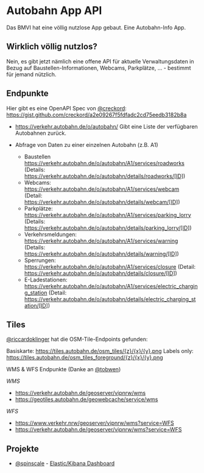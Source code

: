 # Autobahn App API
Das BMVI hat eine völlig nutzlose App gebaut. Eine Autobahn-Info App. 

## Wirklich völlig nutzlos?
Nein, es gibt jetzt nämlich eine offene API für aktuelle Verwaltungsdaten in Bezug auf Baustellen-Informationen, Webcams, Parkplätze, … - bestimmt für jemand nützlich.

## Endpunkte
Hier gibt es eine OpenAPI Spec von [@creckord](https://github.com/creckord): https://gist.github.com/creckord/a2e09267f5fdfadc2cd75eedb3182b8a

- https://verkehr.autobahn.de/o/autobahn/ 
Gibt eine Liste der verfügbaren Autobahnen zurück.

- Abfrage von Daten zu einer einzelnen Autobahn (z.B. A1)
    - Baustellen https://verkehr.autobahn.de/o/autobahn/A1/services/roadworks (Details: https://verkehr.autobahn.de/o/autobahn/details/roadworks/[ID])
    - Webcams: https://verkehr.autobahn.de/o/autobahn/A1/services/webcam (Detail: https://verkehr.autobahn.de/o/autobahn/details/webcam/[ID])
    - Parkplätze: https://verkehr.autobahn.de/o/autobahn/A1/services/parking_lorry (Details: https://verkehr.autobahn.de/o/autobahn/details/parking_lorry/[ID])
    - Verkehrsmeldungen: https://verkehr.autobahn.de/o/autobahn/A1/services/warning (Details: https://verkehr.autobahn.de/o/autobahn/details/warning/[ID])
    - Sperrungen: https://verkehr.autobahn.de/o/autobahn/A1/services/closure (Detail: https://verkehr.autobahn.de/o/autobahn/details/closure/[ID])
    - E-Ladestationen: https://verkehr.autobahn.de/o/autobahn/A1/services/electric_charging_station (Detail: https://verkehr.autobahn.de/o/autobahn/details/electric_charging_station/[ID])

## Tiles 
[@riccardoklinger](https://github.com/riccardoklinger) hat die OSM-Tile-Endpoints gefunden: 

Basiskarte: https://tiles.autobahn.de/osm_tiles/{z}/{x}/{y}.png
Labels only: https://tiles.autobahn.de/osm_tiles_foreground/{z}/{x}/{y}.png

WMS & WFS Endpunkte (Danke an [@tobwen](https://twitter.com/tobwen))

*WMS*
- https://verkehr.autobahn.de/geoserver/vipnrw/wms
- https://geotiles.autobahn.de/geowebcache/service/wms

*WFS*
- https://www.verkehr.nrw/geoserver/vipnrw/wms?service=WFS
- https://verkehr.autobahn.de/geoserver/vipnrw/wms?service=WFS

## Projekte

- [@spinscale](https://github.com/spinscale) - [Elastic/Kibana Dashboard](https://gist.github.com/spinscale/544e854d2e16941cfbafdd53f80eb4f1)
